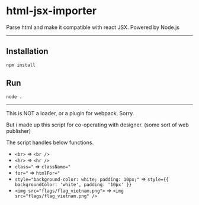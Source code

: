 # html-jsx-importer
Parse html and make it compatible with react JSX. Powered by Node.js

---

## Installation

`npm install`

## Run

`node .`

---

This is NOT a loader, or a plugin for webpack. Sorry.

But i made up this script for co-operating with designer. (some sort of web publisher)

The script handles below functions.

- `<br>` => `<br />`
- `<hr>` => `<hr />`
- `class="` => `className="`
- `for="` => `htmlFor="`
- `style="background-color: white; padding: 10px;"` => `style={{ backgroundColor: 'white', padding: '10px' }}`
- `<img src="flags/flag_vietnam.png">` => `<img src="flags/flag_vietnam.png" />`

